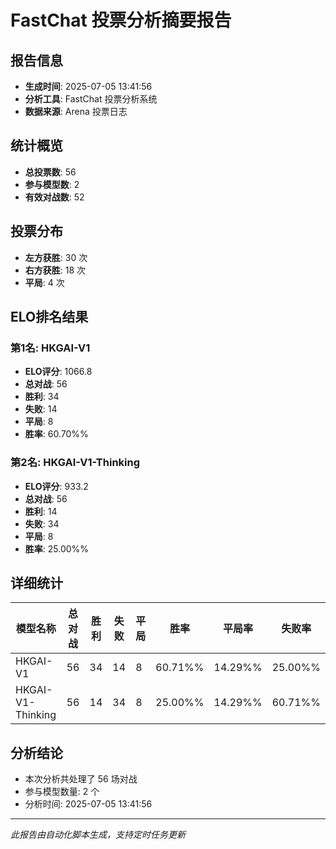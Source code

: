 # FastChat 投票分析摘要报告

## 报告信息
- **生成时间**: 2025-07-05 13:41:56
- **分析工具**: FastChat 投票分析系统
- **数据来源**: Arena 投票日志

## 统计概览
- **总投票数**: 56
- **参与模型数**: 2
- **有效对战数**: 52

## 投票分布
- **左方获胜**: 30 次
- **右方获胜**: 18 次
- **平局**: 4 次

## ELO排名结果
### 第1名: HKGAI-V1
- **ELO评分**: 1066.8
- **总对战**: 56
- **胜利**: 34
- **失败**: 14
- **平局**: 8
- **胜率**: 60.70%%

### 第2名: HKGAI-V1-Thinking
- **ELO评分**: 933.2
- **总对战**: 56
- **胜利**: 14
- **失败**: 34
- **平局**: 8
- **胜率**: 25.00%%

## 详细统计

| 模型名称 | 总对战 | 胜利 | 失败 | 平局 | 胜率 | 平局率 | 失败率 |
|---------|--------|------|------|------|------|--------|--------|
| HKGAI-V1 | 56 | 34 | 14 | 8 | 60.71%% | 14.29%% | 25.00%% |
| HKGAI-V1-Thinking | 56 | 14 | 34 | 8 | 25.00%% | 14.29%% | 60.71%% |

## 分析结论
- 本次分析共处理了 56 场对战
- 参与模型数量: 2 个
- 分析时间: 2025-07-05 13:41:56

---
*此报告由自动化脚本生成，支持定时任务更新*
